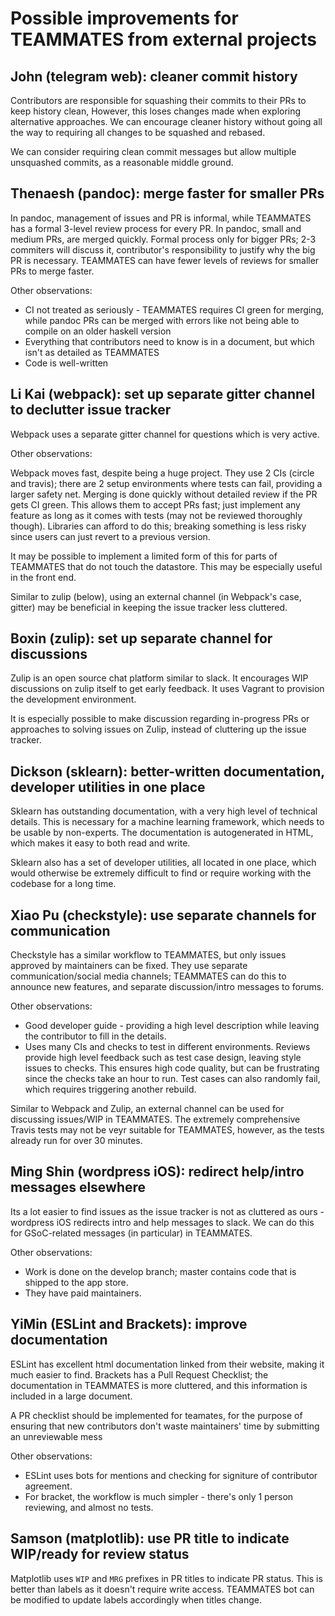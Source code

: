 # Possible improvements for TEAMMATES from external projects

## John (telegram web): cleaner commit history

Contributors are responsible for squashing their commits to their PRs to keep history clean, However, this loses changes made when exploring alternative approaches. We can encourage cleaner history without going all the way to requiring all changes to be squashed and rebased.

We can consider requiring clean commit messages but allow multiple unsquashed commits, as a reasonable middle ground.

## Thenaesh (pandoc): merge faster for smaller PRs

In pandoc, management of issues and PR is informal, while TEAMMATES has a formal 3-level review process for every PR. In pandoc, small and medium PRs, are merged quickly. Formal process only for bigger PRs; 2-3 commiters will discuss it, contributor's responsibility to justify why the big PR is necessary. TEAMMATES can have fewer levels of reviews for smaller PRs to merge faster.

Other observations:

* CI not treated as seriously - TEAMMATES requires CI green for merging, while pandoc PRs can be merged with errors like not being able to compile on an older haskell version
* Everything that contributors need to know is in a document, but which isn't as detailed as TEAMMATES
* Code is well-written

## Li Kai (webpack): set up separate gitter channel to declutter issue tracker

Webpack uses a separate gitter channel for questions which is very active.

Other observations:

Webpack moves fast, despite being a huge project. They use 2 CIs (circle and travis); there are 2 setup environments where tests can fail, providing a larger safety net. Merging is done quickly without detailed review if the PR gets CI green. This allows them to accept PRs fast; just implement any feature as long as it comes with tests (may not be reviewed thoroughly though). Libraries can afford to do this; breaking something is less risky since users can just revert to a previous version.

It may be possible to implement a limited form of this for parts of TEAMMATES that do not touch the datastore. This may be especially useful in the front end.

Similar to zulip (below), using an external channel (in Webpack's case, gitter) may be beneficial in keeping the issue tracker less cluttered.

## Boxin (zulip): set up separate channel for discussions

Zulip is an open source chat platform similar to slack. It encourages WIP discussions on zulip itself to get early feedback. It uses Vagrant to provision the development environment.

It is especially possible to make discussion regarding in-progress PRs or approaches to solving issues on Zulip, instead of cluttering up the issue tracker.

## Dickson (sklearn): better-written documentation, developer utilities in one place

Sklearn has outstanding documentation, with a very high level of technical details. This is necessary for a machine learning framework, which needs to be usable by non-experts. The documentation is autogenerated in HTML, which makes it easy to both read and write.

Sklearn also has a set of developer utilities, all located in one place, which would otherwise be extremely difficult to find or require working with the codebase for a long time.

## Xiao Pu (checkstyle): use separate channels for communication

Checkstyle has a similar workflow to TEAMMATES, but only issues approved by maintainers can be fixed. They use separate communication/social media channels; TEAMMATES can do this to announce new features, and separate discussion/intro messages to forums.

Other observations:

* Good developer guide - providing a high level description while leaving the contributor to fill in the details.
* Uses many CIs and checks to test in different environments. Reviews provide high level feedback such as test case design, leaving style issues to checks. This ensures high code quality, but can be frustrating since the checks take an hour to run. Test cases can also randomly fail, which requires triggering another rebuild.

Similar to Webpack and Zulip, an external channel can be used for discussing issues/WIP in TEAMMATES. The extremely comprehensive Travis tests may not be veyr suitable for TEAMMATES, however, as the tests already run for over 30 minutes.

## Ming Shin (wordpress iOS): redirect help/intro messages elsewhere

Its a lot easier to find issues as the issue tracker is not as cluttered as ours - wordpress iOS redirects intro and help messages to slack. We can do this for GSoC-related messages (in particular) in TEAMMATES.

Other observations:

* Work is done on the develop branch; master contains code that is shipped to the app store. 
* They have paid maintainers. 

## YiMin (ESLint and Brackets): improve documentation

ESLint has excellent html documentation linked from their website, making it much easier to find. Brackets has a Pull Request Checklist; the documentation in TEAMMATES is more cluttered, and this information is included in a large document.

A PR checklist should be implemented for teamates, for the purpose of ensuring that new contributors don't waste maintainers' time by submitting an unreviewable mess 

Other observations:

* ESLint uses bots for mentions and checking for signiture of contributor agreement. 
* For bracket, the workflow is much simpler - there's only 1 person reviewing, and almost no tests. 

## Samson (matplotlib): use PR title to indicate WIP/ready for review status

Matplotlib uses `WIP` and `MRG` prefixes in PR titles to indicate PR status. This is better than labels as it doesn't require write access. TEAMMATES bot can be modified to update labels accordingly when titles change.
